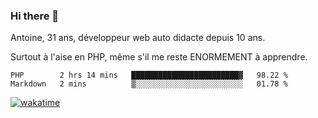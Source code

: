 ### Hi there 👋

Antoine, 31 ans, développeur web auto didacte depuis 10 ans.

Surtout à l'aise en PHP, même s'il me reste ENORMEMENT à apprendre.

<!--START_SECTION:waka-->

```text
PHP        2 hrs 14 mins   ████████████████████████▓   98.22 %
Markdown   2 mins          ▒░░░░░░░░░░░░░░░░░░░░░░░░   01.78 %
```

<!--END_SECTION:waka-->


[![wakatime](https://wakatime.com/badge/user/5a562de7-4873-43df-b63c-542c66199ee8.svg)](https://wakatime.com/@5a562de7-4873-43df-b63c-542c66199ee8)
